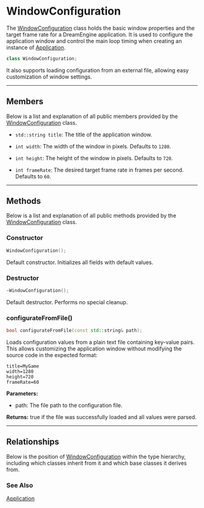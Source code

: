 # WindowConfiguration

The [WindowConfiguration](WindowConfiguration.md) class 
holds the basic window properties and the target frame rate 
for a DreamEngine application. It is used to configure 
the application window and control the main loop timing 
when creating an instance of [Application](Application.md).

```c++
class WindowConfiguration;
```

It also supports loading configuration from an external 
file, allowing easy customization of window settings.

---

## Members

Below is a list and explanation of all public members
provided by the [WindowConfiguration](WindowConfiguration.md) class.

- `std::string title`: The title of the application window.

- `int width`: The width of the window in pixels. Defaults to `1280`.

- `int height`: The height of the window in pixels. Defaults to `720`.

- `int frameRate`: The desired target frame rate in frames per second. Defaults to `60`.

---

## Methods

Below is a list and explanation of all public methods
provided by the [WindowConfiguration](WindowConfiguration.md) class.

### Constructor

```c++
WindowConfiguration();
```

Default constructor. Initializes all fields with default values.

### Destructor

```c++
~WindowConfiguration();
```

Default destructor. Performs no special cleanup.

### configurateFromFile()

```c++
bool configurateFromFile(const std::string& path);
```

Loads configuration values from a plain text file 
containing key-value pairs. This allows customizing 
the application window without modifying the source code 
in the expected format:

```config
title=MyGame
width=1280
height=720
frameRate=60
```

**Parameters:**
- path: The file path to the configuration file.

**Returns:**
true if the file was successfully loaded and all values were parsed.

---

## Relationships
Below is the position of [WindowConfiguration](WindowConfiguration.md)
within the type hierarchy, including which classes inherit
from it and which base classes it derives from.

### See Also
[Application](Application.md)